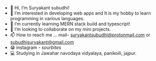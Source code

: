 - 👋 Hi, I’m Suryakant subudhi!
- 👀 I’m interested in developing web apps and It is my hobby to learn programming in various languages.
- 🌱 I’m currently learning MERN stack build and typescript!
- 💞️ I’m looking to collaborate on my mini projects.
- 📫 How to reach me ...
      mail- suryakantsubudhi@protonmail.com or
            subudhisuryakant@gmail.com
- 😁 instagram - _sourbites_
- 💻 Studying in Jawahar navodaya vidyalaya, panikoili, jajpur.

<!---
surya-ops/surya-ops is a ✨ special ✨ repository because its `README.md` (this file) appears on your GitHub profile.
You can click the Preview link to take a look at your changes.
--->
